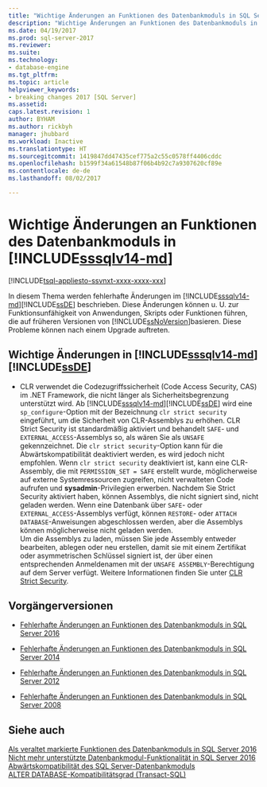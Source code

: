 ```yaml
---
title: "Wichtige Änderungen an Funktionen des Datenbankmoduls in SQL Server 2017 | Microsoft-Dokumentation"
description: "Wichtige Änderungen an Funktionen des Datenbankmoduls in SQL Server 2017"
ms.date: 04/19/2017
ms.prod: sql-server-2017
ms.reviewer: 
ms.suite: 
ms.technology:
- database-engine
ms.tgt_pltfrm: 
ms.topic: article
helpviewer_keywords:
- breaking changes 2017 [SQL Server]
ms.assetid: 
caps.latest.revision: 1
author: BYHAM
ms.author: rickbyh
manager: jhubbard
ms.workload: Inactive
ms.translationtype: HT
ms.sourcegitcommit: 1419847dd47435cef775a2c55c0578ff4406cddc
ms.openlocfilehash: b1599f34a61548b87f06b4b92c7a9307620cf89e
ms.contentlocale: de-de
ms.lasthandoff: 08/02/2017

---
```

# <a name="breaking-changes-to-database-engine-features-in-includesssqlv14-mdincludessssqlv14-mdmd"></a>Wichtige Änderungen an Funktionen des Datenbankmoduls in [!INCLUDE[sssqlv14-md](../includes/sssqlv14-md.md)]
[!INCLUDE[tsql-appliesto-ssvnxt-xxxx-xxxx-xxx](../includes/tsql-appliesto-ssvnxt-xxxx-xxxx-xxx.md)]   


  In diesem Thema werden fehlerhafte Änderungen im [!INCLUDE[sssqlv14-md](../includes/sssqlv14-md.md)][!INCLUDE[ssDE](../includes/ssde-md.md)] beschrieben. Diese Änderungen können u. U. zur Funktionsunfähigkeit von Anwendungen, Skripts oder Funktionen führen, die auf früheren Versionen von [!INCLUDE[ssNoVersion](../includes/ssnoversion-md.md)]basieren. Diese Probleme können nach einem Upgrade auftreten.  
  
## <a name="breaking-changes-in-includesssqlv14-mdincludessssqlv14-mdmdincludessdeincludesssde-mdmd"></a>Wichtige Änderungen in [!INCLUDE[sssqlv14-md](../includes/sssqlv14-md.md)][!INCLUDE[ssDE](../includes/ssde-md.md)]  
  
-  CLR verwendet die Codezugriffssicherheit (Code Access Security, CAS) im .NET Framework, die nicht länger als Sicherheitsbegrenzung unterstützt wird. Ab [!INCLUDE[sssqlv14-md](../includes/sssqlv14-md.md)][!INCLUDE[ssDE](../includes/ssde-md.md)] wird eine `sp_configure`-Option mit der Bezeichnung `clr strict security` eingeführt, um die Sicherheit von CLR-Assemblys zu erhöhen. CLR Strict Security ist standardmäßig aktiviert und behandelt `SAFE`- und `EXTERNAL_ACCESS`-Assemblys so, als wären Sie als `UNSAFE` gekennzeichnet. Die `clr strict security`-Option kann für die Abwärtskompatibilität deaktiviert werden, es wird jedoch nicht empfohlen. Wenn `clr strict security` deaktiviert ist, kann eine CLR-Assembly, die mit `PERMISSION_SET = SAFE` erstellt wurde, möglicherweise auf externe Systemressourcen zugreifen, nicht verwalteten Code aufrufen und **sysadmin**-Privilegien erwerben. Nachdem Sie Strict Security aktiviert haben, können Assemblys, die nicht signiert sind, nicht geladen werden. Wenn eine Datenbank über `SAFE`- oder `EXTERNAL_ACCESS`-Assemblys verfügt, können `RESTORE`- oder `ATTACH DATABASE`-Anweisungen abgeschlossen werden, aber die Assemblys können möglicherweise nicht geladen werden.   
  Um die Assemblys zu laden, müssen Sie jede Assembly entweder bearbeiten, ablegen oder neu erstellen, damit sie mit einem Zertifikat oder asymmetrischen Schlüssel signiert ist, der über einen entsprechenden Anmeldenamen mit der `UNSAFE ASSEMBLY`-Berechtigung auf dem Server verfügt. Weitere Informationen finden Sie unter [CLR Strict Security](../database-engine/configure-windows/clr-strict-security.md). 


  
## <a name="previous-versions"></a>Vorgängerversionen  

-   [Fehlerhafte Änderungen an Funktionen des Datenbankmoduls in SQL Server 2016](../database-engine/breaking-changes-to-database-engine-features-in-sql-server-2016.md)  
  
-   [Fehlerhafte Änderungen an Funktionen des Datenbankmoduls in SQL Server 2014](https://msdn.microsoft.com/library/ms143179\(v=sql.120\))  
  
-   [Fehlerhafte Änderungen an Funktionen des Datenbankmoduls in SQL Server 2012](https://msdn.microsoft.com/library/ms143179\(v=sql.110\))  
  
-   [Fehlerhafte Änderungen an Funktionen des Datenbankmoduls in SQL Server 2008](https://msdn.microsoft.com/library/ms143179\(v=sql.100\))  
  
## <a name="see-also"></a>Siehe auch  
 [Als veraltet markierte Funktionen des Datenbankmoduls in SQL Server 2016](../database-engine/deprecated-database-engine-features-in-sql-server-2016.md)   
 [Nicht mehr unterstützte Datenbankmodul-Funktionalität in SQL Server 2016](../database-engine/discontinued-database-engine-functionality-in-sql-server-2016.md)   
 [Abwärtskompatibilität des SQL Server-Datenbankmoduls](../database-engine/sql-server-database-engine-backward-compatibility.md)   
 [ALTER DATABASE-Kompatibilitätsgrad &#40;Transact-SQL&#41;](../t-sql/statements/alter-database-transact-sql-compatibility-level.md)  
  
  

